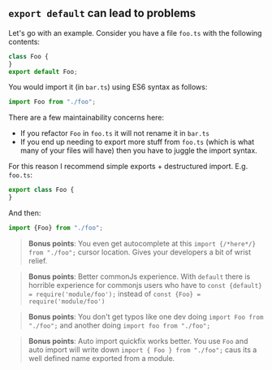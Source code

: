 ## `export default` can lead to problems

Let's go with an example. Consider you have a file `foo.ts` with the following contents:

```ts
class Foo {
}
export default Foo;
```

You would import it (in `bar.ts`) using ES6 syntax as follows:

```ts
import Foo from "./foo";
```

There are a few maintainability concerns here:
* If you refactor `Foo` in `foo.ts` it will not rename it in `bar.ts`
* If you end up needing to export more stuff from `foo.ts` (which is what many of your files will have) then you have to juggle the import syntax.

For this reason I recommend simple exports + destructured import. E.g. `foo.ts`:

```ts
export class Foo {
}
```
And then:

```ts
import {Foo} from "./foo";
```


> **Bonus points**: You even get autocomplete at this `import {/*here*/} from "./foo";` cursor location. Gives your developers a bit of wrist relief.

> **Bonus points**: Better commonJs experience. With `default` there is horrible experience for commonjs users who have to `const {default} = require('module/foo');` instead of `const {Foo} = require('module/foo')`

> **Bonus points**: You don't get typos like one dev doing `import Foo from "./foo";` and another doing `import foo from "./foo";`

> **Bonus points**: Auto import quickfix works better. You use `Foo` and auto import will write down `import { Foo } from "./foo";` caus its a well defined name exported from a module.
